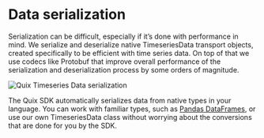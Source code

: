 # Data serialization

Serialization can be difficult, especially if it’s done with performance in mind. We serialize and deserialize native TimeseriesData transport objects, created specifically to be efficient with time series data. On top of that we use codecs like Protobuf that improve overall performance of the serialization and deserialization process by some orders of magnitude.

![Quix Timeseries Data serialization](../images/QuixSdkSerialization.png)

The Quix SDK automatically serializes data from native types in your language. You can work with familiar types, such as [Pandas DataFrames](https://pandas.pydata.org/docs/user_guide/dsintro.html#dataframe), or use our own TimeseriesData class without worrying about the conversions that are done for you by the SDK.
